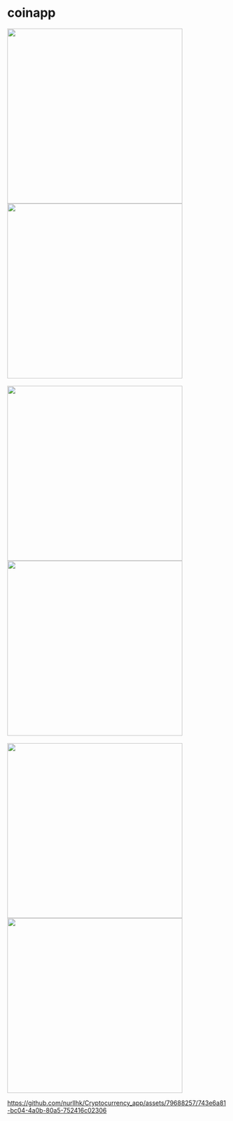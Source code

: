 # coinapp

<div>
    <img src="https://github.com/nurllhk/Cryptocurrency_app/assets/79688257/cd39aa5e-bbd2-47b2-9d2a-0c7278b30cc7" width="400" />
    <img src="https://github.com/nurllhk/Cryptocurrency_app/assets/79688257/cdf7243a-b154-480a-8ea6-a244f0d376b2" width="400" />

</div>
<br>
<div>
    <img src="https://github.com/nurllhk/Cryptocurrency_app/assets/79688257/e0a36866-dffb-48e4-bb8e-30071cbeceae" width="400" />
    <img src="https://github.com/nurllhk/Cryptocurrency_app/assets/79688257/950a81bb-63af-4e14-bc57-e90f36fea960" width="400" />
</div>
<br>
<div>
    <img src="https://github.com/nurllhk/Cryptocurrency_app/assets/79688257/0cbe1c87-713f-4ccb-83dd-bc73edb1f5b8" width="400" />
    <img src="https://github.com/nurllhk/Cryptocurrency_app/assets/79688257/5039ff10-0da6-46bb-993f-b679f01632ef" width="400" />

</div>




https://github.com/nurllhk/Cryptocurrency_app/assets/79688257/743e6a81-bc04-4a0b-80a5-752416c02306

